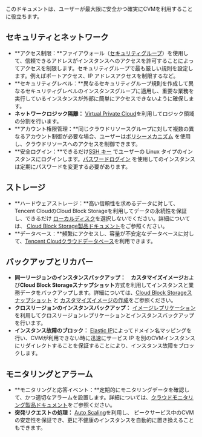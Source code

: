 このドキュメントは、ユーザーが最大限に安全かつ確実にCVMを利用することに役立ちます。

## セキュリティとネットワーク

- **アクセス制限：**ファイアウォール（[セキュリティグループ](https://intl.cloud.tencent.com/document/product/213/12452)）を使用して、信頼できるアドレスがインスタンスへのアクセスを許可することによってアクセスを制限します。セキュリティグループで最も厳しい規則を設定します。例えばポートアクセス、IP アドレスアクセスを制限するなど。
- **セキュリティグレベル：**異なるセキュリティグループ規則を作成して異なるセキュリティグレベルのインスタンスグループに適用し、重要な業務を実行しているインスタンスが外部に簡単にアクセスできないように確保します。
- **ネットワークロジック隔離：** [Virtual Private Cloud](https://intl.cloud.tencent.com/document/product/213/5227)を利用してロジック領域の分割を行います。
- **アカウント権限管理：**同じクラウドリソースグループに対して複数の異なるアカウント制御が必要な場合、ユーザーは[ポリシーメカニズム](https://intl.cloud.tencent.com/document/product/598/10601) を使用し、クラウドリソースへのアクセスを制御できます。
- **安全ログイン：**できるだけ[SSH キー](https://intl.cloud.tencent.com/document/product/213/6092) でユーザーの Linux タイプのインスタンスにログインします。[パスワードログイン](https://intl.cloud.tencent.com/document/product/213/6093) を使用してのインスタンスは定期にパスワードを変更する必要があります。

## ストレージ

- **ハードウェアストレージ：**高い信頼性を求めるデータに対して、Tencent CloudのCloud Block Storageを利用してデータの永続性を保証し、できるだけ [ローカルディスク](https://intl.cloud.tencent.com/document/product/213/5798)を選択しないでください。詳細については、 [Cloud Block Storage製品ドキュメント](https://cloud.tencent.com/document/product/362)をご参照ください。
- **データベース：**頻繁にアクセスし、容量が不安定なデータベースに対して、[Tencent Cloudクラウドデータベース](https://cloud.tencent.com/product/tencentdb-catalog)を利用できます。

## バックアップとリカバー

- **同一リージョンのインスタンスバックアップ：**　**カスタマイズイメージ**および**Cloud Block Storageスナップショット**方式を利用してインスタンスと業務データをバックアップします。詳細については、[Cloud Block Storageスナップショット](https://intl.cloud.tencent.com/document/product/362/5754) と [カスタマイズイメージの作成](https://intl.cloud.tencent.com/document/product/213/4942)をご参照ください。
- **クロスリージョンのインスタンスバックアップ：** [イメージレプリケーション](https://intl.cloud.tencent.com/document/product/213/4943) を利用してクロスリージョンレプリケーションとインスタンスバックアップを行います。
- **インスタンス故障のブロック：** [Elastic IP](https://intl.cloud.tencent.com/document/product/213/5733)によってドメイン名マッピングを行い、CVMが利用できない時に迅速にサービス IP を別のCVMインスタンスにリダイレクトすることを保証することにより、インスタンス故障をブロックします。

## モニタリングとアラーム
- **モニタリングと応答イベント：**定期的にモニタリングデータを確認して、かつ適切なアラームを設置します。詳細については、[クラウドモニタリング製品ドキュメント](https://intl.cloud.tencent.com/document/product/248)をご参照ください。
- **突発リクエストの処理：** [Auto Scaling](https://intl.cloud.tencent.com/document/product/377)を利用し、 ピークサービス中のCVMの安定性を保証でき、更に不健康のインスタンスを自動的に置き換えることもできます。
